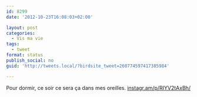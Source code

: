 ```yaml
---
id: 8299
date: '2012-10-23T16:08:03+02:00'

layout: post
categories:
  - Vis ma vie
tags:
  - tweet
format: status
publish_social: no
guid: 'http://tweets.local/?birdsite_tweet=260774597417385984'

---
```


Pour dormir, ce soir ce sera ça dans mes oreilles. [instagr.am/p/RIYV2tAxBh/](http://instagr.am/p/RIYV2tAxBh/)